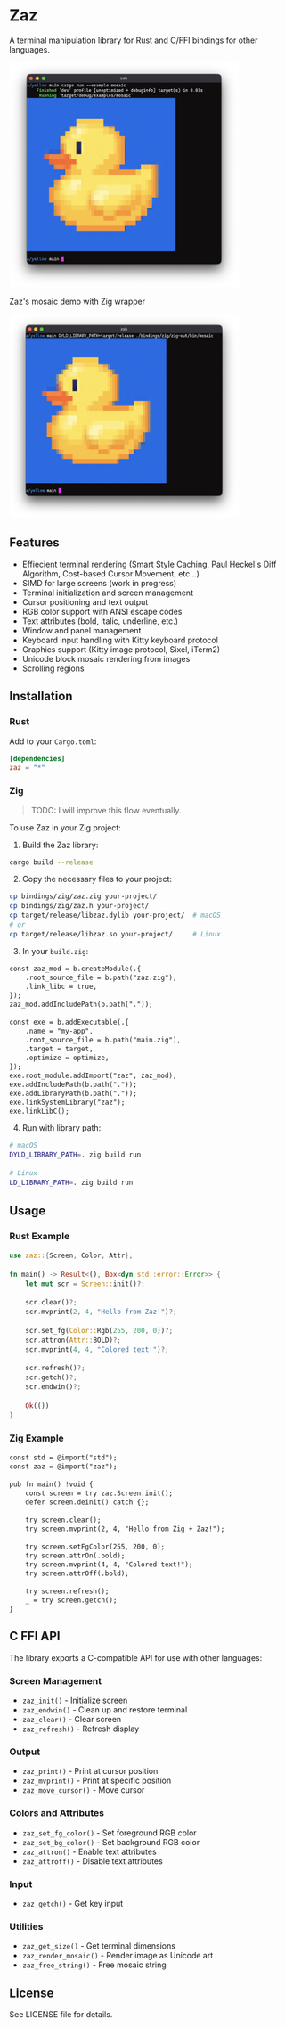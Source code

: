 # Zaz

A terminal manipulation library for Rust and C/FFI bindings for other languages.

<img src="examples/resources/demo.png" alt="Zaz's mosaic demo" width="412">

Zaz's mosaic demo with Zig wrapper

<img src="examples/resources/demo-bindings-zig.png" alt="Zaz's mosaic demo with Zig wrapper" width="412">

## Features

- Effiecient terminal rendering (Smart Style Caching, Paul Heckel's Diff Algorithm, Cost-based Cursor Movement, etc...)
- SIMD for large screens (work in progress)
- Terminal initialization and screen management
- Cursor positioning and text output
- RGB color support with ANSI escape codes
- Text attributes (bold, italic, underline, etc.)
- Window and panel management
- Keyboard input handling with Kitty keyboard protocol
- Graphics support (Kitty image protocol, Sixel, iTerm2)
- Unicode block mosaic rendering from images
- Scrolling regions

## Installation

### Rust

Add to your `Cargo.toml`:

```toml
[dependencies]
zaz = "*"
```

### Zig

> TODO: I will improve this flow eventually.

To use Zaz in your Zig project:

1. Build the Zaz library:
```bash
cargo build --release
```

2. Copy the necessary files to your project:
```bash
cp bindings/zig/zaz.zig your-project/
cp bindings/zig/zaz.h your-project/
cp target/release/libzaz.dylib your-project/  # macOS
# or
cp target/release/libzaz.so your-project/     # Linux
```

3. In your `build.zig`:
```zig
const zaz_mod = b.createModule(.{
    .root_source_file = b.path("zaz.zig"),
    .link_libc = true,
});
zaz_mod.addIncludePath(b.path("."));

const exe = b.addExecutable(.{
    .name = "my-app",
    .root_source_file = b.path("main.zig"),
    .target = target,
    .optimize = optimize,
});
exe.root_module.addImport("zaz", zaz_mod);
exe.addIncludePath(b.path("."));
exe.addLibraryPath(b.path("."));
exe.linkSystemLibrary("zaz");
exe.linkLibC();
```

4. Run with library path:
```bash
# macOS
DYLD_LIBRARY_PATH=. zig build run

# Linux
LD_LIBRARY_PATH=. zig build run
```

## Usage

### Rust Example

```rust
use zaz::{Screen, Color, Attr};

fn main() -> Result<(), Box<dyn std::error::Error>> {
    let mut scr = Screen::init()?;

    scr.clear()?;
    scr.mvprint(2, 4, "Hello from Zaz!")?;

    scr.set_fg(Color::Rgb(255, 200, 0))?;
    scr.attron(Attr::BOLD)?;
    scr.mvprint(4, 4, "Colored text!")?;

    scr.refresh()?;
    scr.getch()?;
    scr.endwin()?;

    Ok(())
}
```

### Zig Example

```zig
const std = @import("std");
const zaz = @import("zaz");

pub fn main() !void {
    const screen = try zaz.Screen.init();
    defer screen.deinit() catch {};

    try screen.clear();
    try screen.mvprint(2, 4, "Hello from Zig + Zaz!");

    try screen.setFgColor(255, 200, 0);
    try screen.attrOn(.bold);
    try screen.mvprint(4, 4, "Colored text!");
    try screen.attrOff(.bold);

    try screen.refresh();
    _ = try screen.getch();
}
```

## C FFI API

The library exports a C-compatible API for use with other languages:

### Screen Management
- `zaz_init()` - Initialize screen
- `zaz_endwin()` - Clean up and restore terminal
- `zaz_clear()` - Clear screen
- `zaz_refresh()` - Refresh display

### Output
- `zaz_print()` - Print at cursor position
- `zaz_mvprint()` - Print at specific position
- `zaz_move_cursor()` - Move cursor

### Colors and Attributes
- `zaz_set_fg_color()` - Set foreground RGB color
- `zaz_set_bg_color()` - Set background RGB color
- `zaz_attron()` - Enable text attributes
- `zaz_attroff()` - Disable text attributes

### Input
- `zaz_getch()` - Get key input

### Utilities
- `zaz_get_size()` - Get terminal dimensions
- `zaz_render_mosaic()` - Render image as Unicode art
- `zaz_free_string()` - Free mosaic string

## License

See LICENSE file for details.
